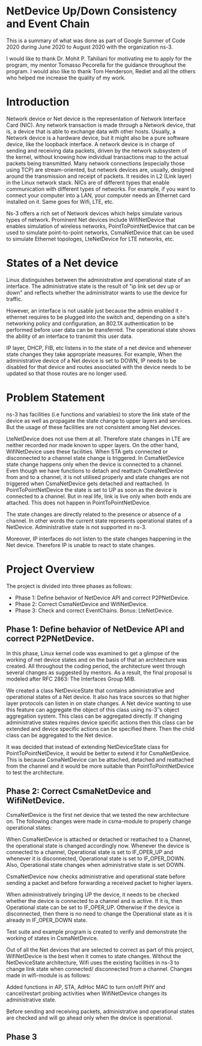 # NetDevice Up/Down Consistency and Event Chain

This is a summary of what was done as part of Google Summer of Code 2020 during June 2020 to August 2020 with the organization ns-3. 

I would like to thank Dr. Mohit P. Tahiliani for motivating me to apply for the program, my mentor Tomasso Pecorella for the guidance throughout the program. I would also like to thank Tom Henderson,  Rediet and all the others who helped me increase the quality of my work.


# Introduction

Network device or Net device is the representation of Network Interface Card (NIC). Any network transaction is made through a Network device, that is, a device that is able to exchange data with other hosts. Usually, a Network device is a hardware device, but it might also be a pure software device, like the loopback interface. A network device is in charge of sending and receiving data packets, driven by the network subsystem of the kernel, without knowing how individual transactions map to the actual packets being transmitted. Many network connections (especially those using TCP) are stream-oriented, but network devices are, usually, designed around the transmission and receipt of packets. It resides in L2 (Link layer) in the Linux network stack. NICs are of different types that enable communication with different types of networks. For example, if you want to connect your computer into a LAN, your computer needs an Ethernet card installed on it. Same goes for Wifi, LTE, etc.
 
Ns-3 offers a rich set of Network devices which helps simulate various types of network. Prominent Net devices include WifiNetDevice that enables simulation of wireless networks, PointToPointNetDevice that can be used to simulate point-to-point networks, CsmaNetDevice that can be used to simulate Ethernet topologes, LteNetDevice for LTE networks, etc.

# States of a Net device

Linux distinguishes between the administrative and operational state of an interface. The administrative state is the result of "ip link set dev <dev> up or down" and reflects whether the administrator wants to use the device for traffic.

However, an interface is not usable just because the admin enabled it - ethernet requires to be plugged into the switch and, depending on a site's networking policy and configuration, an 802.1X authentication to be performed before user data can be transferred. The operational state shows the ability of an interface to transmit this user data.

IP layer, DHCP, FIB, etc listens in to the state of a net device and whenever state changes they take appropriate measures. For example, When the administrative device of a Net device is set to DOWN, IP needs to be disabled for that device and routes associated with the device needs to be updated so that those routes are no longer used.  

# Problem Statement

ns-3 has facilities (i.e functions and variables) to store the link state of the device as well as propagate the state change to upper layers and services. But the usage of these facilities are not consistent among Net devices.

LteNetDevice does not use them at all. Therefore state changes in LTE are neither recorded nor made known to upper layers. On the other hand, WifiNetDevice uses these facilities. When STA gets connected or disconnected to a channel state change is triggered. In CsmaNetDevice state change happens only when the device is connected to a channel. Even though we have functions to detach and reattach CsmaNetDevice from and to a channel, it is not utilised properly and state changes are not triggered when CsmaNetDevice gets detached and reattached. In PointToPointNetDevice the state is set to UP as soon as the device is connected to a channel. But in real life, link is live only when both ends are attached. This does not happen in PointToPointNetDevice.

The state changes are directly related to the presence or absence of a channel. In other words the current state represents operational states of a NetDevice. Administrative state is not supported in ns-3.

Moreover, IP interfaces do not listen to the state changes happening in the Net device. Therefore IP is unable to react to state changes. 

# Project Overview 

The project is divided into three phases as follows:

* Phase 1: Define behavior of NetDevice API and correct P2PNetDevice.
* Phase 2: Correct CsmaNetDevice and WifiNetDevice. 
* Phase 3: Check and correct EventChains. Bonus: LteNetDevice.


 

## Phase 1: Define behavior of NetDevice API and correct P2PNetDevice.

In this phase, Linux kernel code was examined to get a glimpse of the working of net device states and on the basis of that an architecture was created. All throughout the coding period, the architecture went through several changes as suggested by mentors. As a result, the final proposal is modeled after RFC 2863: The Interfaces Group MIB. 

We created a class NetDeviceState that contains administrative and operational states of a Net device. It also has trace sources so that higher layer protocols can listen in on state changes. A Net device wanting to use this feature can aggregate the object of this class using ns-3’’s object aggregation system. This class can be aggregated directly. If changing administrative states requires device specific actions then this class can be extended and device specific actions can be specified there. Then the child class can be aggregated to the Net device. 

It was decided that instead of extending NetDeviceState class for PointToPointNetDevice, it would be better to extend it for CsmaNetDevice. This is because CsmaNetDevice can be attached, detached and reattached from the channel and it would be more suitable than PointToPointNetDevice to test the architecture. 


## Phase 2:  Correct CsmaNetDevice and WifiNetDevice. 

CsmaNetDevice is the first net device that we tested the new architecture on. The following changes were made in csma-module to properly change operational states:

When CsmaNetDevice is attached or detached or reattached to a Channel, the operational state is changed accordingly now. Whenever the device is connected to a channel, Operational state is set to IF_OPER_UP and whenever it is disconnected, Operational state is set to IF_OPER_DOWN. Also, Operational state changes when administrative state is set DOWN. 

CsmaNetDevice now checks administrative and operational state before sending a packet and before forwarding a received packet to higher layers.

When administratively bringing UP the device, it needs to be checked whether the device is connected to a channel and is active. If it is, then Operational state can be set to IF_OPER_UP. Otherwise if the device is disconnected, then there is no need to change the Operational state as it is already in IF_OPER_DOWN state.

Test suite and example program is created to verify and demonstrate the working of states in CsmaNetDevice.

Out of all the Net devices that are selected to correct as part of this project, WifiNetDevice is the best when it comes to state changes. Without the NetDeviceState architecture, Wifi uses the existing facilities in ns-3 to change link state when connected/ disconnected from a channel. Changes made in wifi-module is as follows:

Added functions in AP, STA, AdHoc MAC to turn on/off PHY and cancel/restart probing activities when WifiNetDevice changes its administrative state. 

Before sending and receiving packets, administrative and operational states are checked and will go ahead only when the device is operational.

## Phase 3








